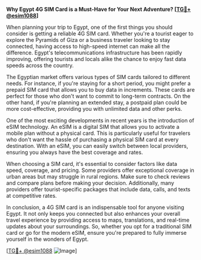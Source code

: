 **Why Egypt 4G SIM Card is a Must-Have for Your Next Adventure? [[TG💪+ @esim1088](https://t.me/s/esim1088)]**

When planning your trip to Egypt, one of the first things you should consider is getting a reliable 4G SIM card. Whether you're a tourist eager to explore the Pyramids of Giza or a business traveler looking to stay connected, having access to high-speed internet can make all the difference. Egypt's telecommunications infrastructure has been rapidly improving, offering tourists and locals alike the chance to enjoy fast data speeds across the country.

The Egyptian market offers various types of SIM cards tailored to different needs. For instance, if you're staying for a short period, you might prefer a prepaid SIM card that allows you to buy data in increments. These cards are perfect for those who don't want to commit to long-term contracts. On the other hand, if you're planning an extended stay, a postpaid plan could be more cost-effective, providing you with unlimited data and other perks.

One of the most exciting developments in recent years is the introduction of eSIM technology. An eSIM is a digital SIM that allows you to activate a mobile plan without a physical card. This is particularly useful for travelers who don't want the hassle of purchasing a physical SIM card at every destination. With an eSIM, you can easily switch between local providers, ensuring you always have the best coverage and rates.

When choosing a SIM card, it's essential to consider factors like data speed, coverage, and pricing. Some providers offer exceptional coverage in urban areas but may struggle in rural regions. Make sure to check reviews and compare plans before making your decision. Additionally, many providers offer tourist-specific packages that include data, calls, and texts at competitive rates.

In conclusion, a 4G SIM card is an indispensable tool for anyone visiting Egypt. It not only keeps you connected but also enhances your overall travel experience by providing access to maps, translations, and real-time updates about your surroundings. So, whether you opt for a traditional SIM card or go for the modern eSIM, ensure you're prepared to fully immerse yourself in the wonders of Egypt. 

[[TG💪+ @esim1088](https://t.me/s/esim1088) ![Image](https://i.postimg.cc/Y0z9fWf4/image.png)]